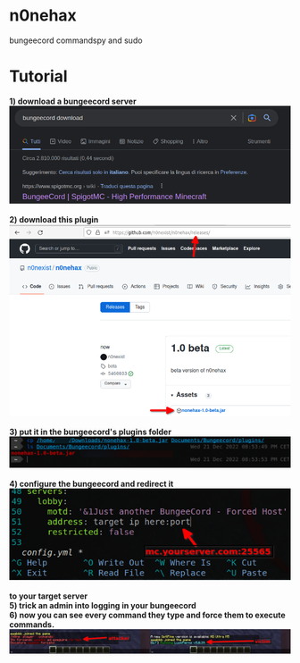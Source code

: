 # n0nehax
bungeecord commandspy and sudo


# Tutorial
<b>1) download a bungeecord server<br>
![alt-text](https://github.com/n0nexist/n0nehax/blob/main/pictures/0.png?raw=true)
<br><br>
2) download this plugin<br>
![alt-text](https://github.com/n0nexist/n0nehax/blob/main/pictures/1.png?raw=true)
<br><br>
3) put it in the bungeecord's plugins folder<br>
![alt-text](https://github.com/n0nexist/n0nehax/blob/main/pictures/2.png?raw=true)
<br><br>
4) configure the bungeecord and redirect it<br>
![alt-text](https://github.com/n0nexist/n0nehax/blob/main/pictures/3.png?raw=true)
<br><br>
to your target server
<br>
5) trick an admin into logging in your bungeecord<br>
6) now you can see every command they type and force them to execute commands.<br></b>
![alt-text](https://github.com/n0nexist/n0nehax/blob/main/pictures/5.jpg?raw=true)
<br><br>
